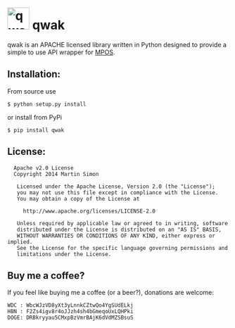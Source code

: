 <h1><img src="https://raw.github.com/c0ding/qwak/master/doc/worldcoin.png" height=50 alt="qwak" title="qwak"> qwak</h1>

qwak is an APACHE licensed library written in Python designed to provide a simple to use API wrapper for [MPOS](https://github.com/MPOS/php-mpos).

## Installation:

From source use

    $ python setup.py install

or install from PyPi

    $ pip install qwak

## License:

```
  Apache v2.0 License
  Copyright 2014 Martin Simon

   Licensed under the Apache License, Version 2.0 (the "License");
   you may not use this file except in compliance with the License.
   You may obtain a copy of the License at

     http://www.apache.org/licenses/LICENSE-2.0

   Unless required by applicable law or agreed to in writing, software
   distributed under the License is distributed on an "AS IS" BASIS,
   WITHOUT WARRANTIES OR CONDITIONS OF ANY KIND, either express or implied.
   See the License for the specific language governing permissions and
   limitations under the License.

```

## Buy me a coffee?

If you feel like buying me a coffee (or a beer?), donations are welcome:

```
WDC : WbcWJzVD8yXt3yLnnkCZtwQo4YgSUdELkj
HBN : F2Zs4igv8r4oJJzh4sh4bGmeqoUxLQHPki
DOGE: DRBkryyau5CMxpBzVmrBAjK6dVdMZSBsuS
```
